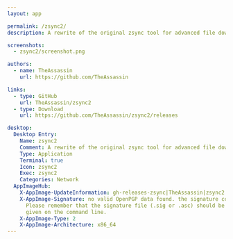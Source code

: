 ```yaml
---
layout: app

permalink: /zsync2/
description: A rewrite of the original zsync tool for advanced file download/syncing

screenshots:
  - zsync2/screenshot.png

authors:
  - name: TheAssassin
    url: https://github.com/TheAssassin

links:
  - type: GitHub
    url: TheAssassin/zsync2
  - type: Download
    url: https://github.com/TheAssassin/zsync2/releases

desktop:
  Desktop Entry:
    Name: zsync2
    Comment: A rewrite of the original zsync tool for advanced file download/syncing
    Type: Application
    Terminal: true
    Icon: zsync2
    Exec: zsync2
    Categories: Network
  AppImageHub:
    X-AppImage-UpdateInformation: gh-releases-zsync|TheAssassin|zsync2|continuous|zsync2*x86_64.AppImage.zsync
    X-AppImage-Signature: no valid OpenPGP data found. the signature could not be verified.
      Please remember that the signature file (.sig or .asc) should be the first file
      given on the command line.
    X-AppImage-Type: 2
    X-AppImage-Architecture: x86_64
---
```

